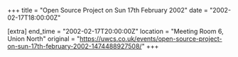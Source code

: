+++
title = "Open Source Project on Sun 17th February 2002"
date = "2002-02-17T18:00:00Z"

[extra]
end_time = "2002-02-17T20:00:00Z"
location = "Meeting Room 6, Union North"
original = "https://uwcs.co.uk/events/open-source-project-on-sun-17th-february-2002-1474488927508/"
+++



